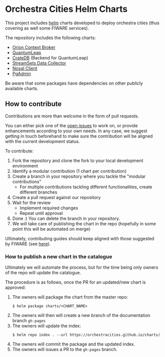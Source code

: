 # Orchestra Cities Helm Charts

This project includes [helm](https://helm.sh/) charts developed to deploy
orchestra cities (thus covering as well some FIWARE services).

The repository includes the following charts:

-   [Orion Context Broker](charts/orion)
-   [QuantumLeap](charts/quantumleap)
-   [CrateDB](charts/crate) (Backend for QuantumLeap)
-   [StreamSets Data Collector](charts/datacollector)
-   [Nosql Client](charts/nosqlclient)
-   [PgAdmin](charts/pgadmin-chart)

Be aware that some packages have dependencies on other publicly available
charts.

## How to contribute

Contributions are more than welcome in the form of pull requests.

You can either pick one of the
[open issues](https://github.com/orchestracities/charts/issues) to work on, or
provide enhancements according to your own needs. In any case, we suggest
getting in touch beforehand to make sure the contribution will be aligned with
the current development status.

To contribute:

1. Fork the repository and clone the fork to your local development environment
1. Identify a modular contribution (1 chart per contribution)
1. Create a branch in your repository where you tackle the "modular
   contributions"
    - For multiple contributions tackling different functionalities, create
      different branches
1. Create a pull request against our repository
1. Wait for the review
    - Implement required changes
    - Repeat until approval
1. Done :) You can delete the branch in your repository.
1. We will take care of publishing the chart in the repo (hopefully in some
   point this will be automated on merge)

Ultimately, contributing guides should keep aligned with those suggested by
FIWARE (see
[here](https://github.com/Fiware/developmentGuidelines/blob/master/external_contributions.mediawiki)).

### How to publish a new chart in the catalogue

Ultimately we will automate the process, but for the time being only owners of
the repo will update the catalogue.

The procedure is as follows, once the PR for an updated/new chart is approved:

1. The owners will package the chart from the master repo:
    ```
    $ helm package charts/<CHART_NAME>
    ```
1. The owners will then will create a new branch of the documentation branch
   `gh-pages`
1. The owners will update the index:
    ```
    $ helm repo index . --url https://orchestracities.github.io/charts/
    ```
1. The owners will commit the package and the updated index.
1. The owners will issues a PR to the `gh-pages` branch.
